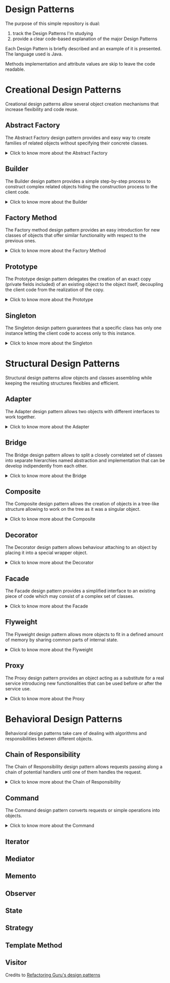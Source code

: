 # Design Patterns

The purpose of this simple repository is dual:

1. track the Design Patterns I'm studying
2. provide a clear code-based explanation of the major Design Patterns

Each Design Pattern is briefly described and an example of it is presented. The language used is Java.

Methods implementation and attribute values are skip to leave the code readable.

# Creational Design Patterns

Creational design patterns allow several object creation mechanisms that increase flexibility and code reuse.

## Abstract Factory

The Abstract Factory design pattern provides and easy way to create families of related objects without specifying their
concrete classes.

<details>
  <summary>Click to know more about the Abstract Factory</summary>


Identify the first group of classes that behave in a similar way but differ for what they do represent:

```
class FirstClassFirstVersion{
    void doSomething(){}
}

class FirstClassSecondVersion{
    void doSomething(){}
}
```

Define then an interface with the common behaviours for the mentioned classes:

```
interface DoSomethingInterface{
    void doSomething();
}
```

and then let all the classes implement this interface:

```
class FirstClassFirstVersion implements DoSomethingInterface{
    @Override
    void doSomething(){
        System.out.println("New [First Version] doSomething method!");
    }
}

class FirstClassSecondVersion implements DoSomethingInterface{
    @Override
    void doSomething(){
        System.out.println("New [Second Version] doSomething method!");
    }
}
```

Identify the second group of classes that behave in a similar way but differ for what they do represent:

```
class SecondClassFirstVersion{
    void doSomethingElse(){}
}

class SecondClassSecondVersion{
    void doSomethingElse(){}
}
```

Define then an interface with the common behaviours for the mentioned classes:

```
interface DoSomethingElseInterface{
    void doSomethingElse();
}
```

and then let all the classes implement this interface:

```
class SecondClassFirstVersion implements DoSomethingElseInterface{
    @Override
    void doSomethingElse(){
        System.out.println("New [First Version] doSomethingElse method!");
    }
}

class SecondClassSecondVersion implements DoSomethingElseInterface{
    @Override
    void doSomethingElse(){
        System.out.println("New [Second Version] doSomethingElse method!");
    }
}
```

Now that all the classes that behave in the same way are grouped around common interfaces we can define a new interface
for the coming factory classes.

Namely the `AbstractFactory`:

```
interface FactoryInterface{
    DoSomethingInterface createDoSomething();
    DoSomethingElseInterface createDoSomethingElse();
}
```

We can now create several `Factories` that will take care of creating objects implementing `DoSomethingInterface`
or `DoSomethingElseInterface`:

```
class FirstVersionFactory{
    @Override
    public DoSomethingInterface createDoSomething() {
        return new FirstClassFirstVersion();
    }
    
    @Override
    public DoSomethingElseInterface createDoSomethingElse() {
        return new SecondClassFirstVersion();
    }
}

class SecondVersionFactory{
    @Override
    public DoSomethingInterface createDoSomething() {
        return new FirstClassSecondVersion();
    }
    
    @Override
    public DoSomethingElseInterface createDoSomethingElse() {
        return new SecondClassSecondVersion();
    }
}
```

Since the two factories `FirstVersionFactory` and `SecondVersionFactory` implement the same interaface, they provide an
interchangeable and loose coupled way of creating objects implementing `DoSomethingInterface`
or `DoSomethingElseInterface`.
</details>

## Builder

The Builder design pattern provides a simple step-by-step process to construct complex related objects hiding the
construction process to the client code.

<details>
  <summary>Click to know more about the Builder</summary>


Identify the classes which requires numerous step-by-step initialization of fields and nested objects and the relative
long constructor:

```
class FirstClass {
    private int firstField;
    private int secondField;
    private int thirdField;
    ...
}

class SecondClass {
    private int firstField;
    private int secondField;
    private int thirdField;
    ...
}
```

Create a new `Builder` interface that declares all the methods that all the single builder classes will need to provide
their own implementation of:

```
interface Builder {
    void reset();
    void firstField(FirstField firstField);
    void secondField(SecondField secondField);
    void thirdField(ThirdField thirdField);
    ...
}
```

As you may notice the `Builder` interface provides methods useful during both construction of `FirstClass`
and `SecondClass` objects.

Create the new builder classes that implement the building steps for the single chosen (product - `FirstClass`
and `SecondClass`) class:

```
class FirstBuilder implements Builder {
    private FirstClass firstClass;
    
    private FirstField firstField;
    private SecondField secondField;
    private ThirdField thirdField;
    ...
    
    @Override
    void reset() {
        this.firstField = null;
        this.secondField = null;
        this.thirdField = null;
    }
    
    @Override
    void firstField(FirstField firstField) {
        this.firstField = firstField;        
    }
    
    @Override
    void secondField(SecondField secondField) {
        this.secondField = secondField;
    }
    
    @Override
    void thirdField(ThirdField thirdField) {
        this.thirdField = thirdField;
    }
    
    ...
    
    FirstClass build() {
        return new FirstClass(firstField,secondField,thirdField,...);
    }
}

class SecondBuilder implements Builder {
    private SecondClass secondClass;
    
    private FirstField firstField;
    private SecondField secondField;
    private ThirdField thirdField;
    ...
    
    @Override
    void reset() {
        this.firstField = null;
        this.secondField = null;
        this.thirdField = null;
    }
    
    @Override
    void firstField(FirstField firstField) {
        this.firstField = firstField;        
    }
    
    @Override
    void secondField(SecondField secondField) {
        this.secondField = secondField;
    }
    
    @Override
    void thirdField(ThirdField thirdField) {
        this.thirdField = thirdField;
    }
    
    ...
    
    SecondClass build() {
        return new SecondClass(firstField,secondField,thirdField,...);
    }
}
```

Create then a new `Director` class that, given a `Builder`-implementing class, delegates the construction according the
chosen recipe:

```
class Director {    
    public void buildFirstRecipe(Builder builder) {
        builder.firstField(new FirstField());
        builder.secondField(new SecondField());
        builder.thirdField(new ThirdField());
    }
    
    
    public void buildSecondRecipe(Builder builder) {
        builder.secondField(new SecondField());
        builder.firstField(new FirstField());
        builder.thirdField(new ThirdField());
    }
}
```

Now we can finally decouple the client code from the recipe used to create an object of class `FirstClass`
and `SecondClass`:

```
class Demo {
    public static void main(String[] args) {
        Director director = new Director();
        FirstBuilder firstBuilder = new FirstBuilder();
        director.buildFirstRecipe(firstBuilder);
        FirstClass firstClass = firstBuilder.build();
    }
}
```

If you want now to use another recipe you can just change one line of code of what you just read, completely decoupling
the recipe needed to build something from the actual builder:

```
class Demo {
    public static void main(String[] args) {
        Director director = new Director();
        FirstBuilder firstBuilder = new FirstBuilder();
        director.buildSecondRecipe(firstBuilder);
        FirstClass firstClass = firstBuilder.build();
    }
}
```

If you want instead to build another type of object but maintaing the same `firstRecipe` you can change only the used
builder:

```
class Demo {
    public static void main(String[] args) {
        Director director = new Director();
        SecondBuilder secondBuilder = new SecondBuilder();
        director.buildFirstRecipe(secondBuilder);
        SecondClass secondClass = secondBuilder.build();
    }
}
```

In this way the steps are completely decoupled from the managing of them during the construction phase, therefore a
change in the steps' body or recipe's body is hidden with respect to the client code.

</details>

## Factory Method

The Factory method design pattern provides an easy introduction for new classes of objects that offer similar
functionality with respect to the previous ones.

<details>
  <summary>Click to know more about the Factory Method</summary>

Imagine you use a specific class with specific methods all over your codebase:

```
class FirstProductClass {
    void doSomething(){};
}

class SecondProductClass {
    void doSomething(){};
}
```

Substitution of the `FirstProductClass` with the `SecondProductClass` could require extensive code refactor.

To avoid this problem one could define a `Product` interface that classes like the latter have to implement:

```
interface Product 
    void doSomething();  
}

class FirstProductClass implements Product {
    @Override
    void doSomething() {
        System.out.println("New [First Product Class] doSomething method!");
    };
}
  
class SecondProductClass implements Product {
    @Override
    void doSomething() {
        System.out.println("New [Second Product Class] doSomething method!");
    };
}
```

Now create an abstract `Factory` class that will be extended by the specific `ConcreteFactory` required for each
product:

```
abstract class Factory {
    void someOtherMethodWithCommonImplementation(){
        //do something
    }
    abstract Product createProduct();
}
```

Create then the concrete factories extending the `Factory` class.

Because of the `abstract` method seen, the `ConcreteFactory` classes will need to specify their own implementation of
the method `abstract Product createProduct();`:

```
class FirstConcreteFactory extends Factory {
    @Override
    Product createProduct() {
        return new FirstProductClass();
    }
}
  
class SecondConcreteFactory extends Factory {
    @Override
    Product createProduct() {
        return new SecondProductClass();
    }
}
```

Client code should then use only the interface `Product` to refer any of the products and the class `Factory` to refer
to any factor.

In this way the change between factories and therefore products created is seamless and the codebase is always ready for
the introduction of a new `Factory` or `Product`:

```
class Demo {
    private Factory factory;
    private Product product;
    public static void main(String[] args) {
        this.factory = new FirstConcreteFactory();
        this.product = this.factory.createProduct();
    }
}
```

If I want to use `SecondConcreteFactory` and therefore create a new object of class `SecondProductClass` I will need to
change just one line of the latter code:

```
class Demo {
    private Factory factory;
    private Product product;
    public static void main(String[] args) {
        this.factory = new SecondConcreteFactory();
        this.product = this.factory.createProduct();
    }
}
```

</details>

## Prototype

The Prototype design pattern delegates the creation of an exact copy (private fields included) of an existing object to
the object itself, decoupling the client code from the realization of the copy.

<details>
  <summary>Click to know more about the Prototype</summary>

An object supporting the creation of its exact copy (namely `cloning`) is called `prototype`.

Let's define an abstract class that represents the common interface we want to give all the cloneable objects:

```
abstract class Cloneable {
    public int firstField;
    ...
    public Cloneable () {}
    public Cloneable (Cloneable target) {
        if (target != null) {
            this.firstField = target.firstField;
            ...
        }
    }
    public abstract Cloneable clone();   
}
```

Let's define then some cloneable object classes:

```
class FirstCloneableClass extends Cloneable {
    public FirstCloneableClass (FirstCloneableClass target) {
        if (target != null) {
            ...
        }
    }
    @Override
    public FirstCloneableClass clone() {
        return new FirstCloneableClass(this);
    }
}

class SecondCloneableClass extends Cloneable {
    public SecondCloneableClass (SecondCloneableClass target) {
        if (target != null) {
            ...
        }
    }
    @Override
    public SecondCloneableClass clone() {
        return new SecondCloneableClass(this);
    }
}
```

In this way we can use the `Cloneable` abstract class to declare variables. Each one will be able to properly clone
itself:

```
class Demo {
    public static void main(String[] args) {
        Cloneable firstCloneable = new FirstCloneableClass();
        // set here values of firstCloneable fields
        Cloneable secondCloneable = new SecondCloneableClass();
        // set here values of secondCloneable fields
        Cloneable anotherCloneable = firstCloneable.clone(); 
        // anotherCloneable is now a clone of class FirstCloneableClass
        anotherCloneable = secondCloneable.clone(); 
        // anotherCloneable is now a clone of class SecondCloneableClass 
    }
}
```

</details>

## Singleton

The Singleton design pattern guarantees that a specific class has only one instance letting the client code to access
only to this instance.


<details>
  <summary>Click to know more about the Singleton</summary>

The Singleton design pattern is defined by two main characteristics.

1. have on the class that should have only one instance a private constructor
2. the class should implement some static method that evaluates if to call the private constructor

```
class Singleton {
    private static Singletong instance;
    private int value;
    private Singleton(int value) {
        this.value = value;
    }
    public static Singleton getInstance(int value) {
        if(instance==null) {
            return new Singleton(value);
        }
        return instance;
    }
}
```

</details>

# Structural Design Patterns

Structural design patterns allow objects and classes assembling while keeping the resulting structures flexibles and efficient.  

## Adapter

The Adapter design pattern allows two objects with different interfaces to work together.

<details>
  <summary>Click to know more about the Adapter</summary>

The Adapter converts the interface of an object in a way another object can work with that.

Let's suppose we have a class that represents an unmodifiable system which requires to execute some `doSomething` method
of the passed object to expose some functionality:

```
class Closed { // some class closed to modification
    void exposeFunctionality(ExpectedClass expected) {
        expected.doSomething();
    }
}
```

The `Expected` will therefore be:

```
class Expected {
    public void doSomething() {
    }
}
```

Let's imagine now we have another class named `Difficult` we want to let the `Closed` class use that:

1. doesn't expose a `doSomething` method
2. is closed to modification

```
class Difficult {
    public void firstMethod() {
    }
    public void secondMethod() {
    }
    public void thirdMethod() {
    }
    ...
}
```

The `Adapter` will therefore be:

```
class Adapter extends Expected {
    private Difficult difficult;
    public Adapter(Difficult difficult) {
        this.difficult = difficult;
    }
    @Override
    public void doSomething() {
        // let's suppose that the doSomething method can be logically equivalent
        // to a combination of some methods of the Difficult class
        difficult.firstMethod();
        difficult.secondMethod();
        difficult.thirdMethod();
        ...
    }
}
```

The client code can therefore be using the `Difficult` class with the `Closed` class:

```
class Demo {
    public static void main(String[] args) {
        Closed closed = new Closed();
        Expected expected = new Expected();
        Difficult difficult = new Difficult();
        Adapter adapter = new Adapter(difficult);
        closed.exposeFunctionality(expected); // as it is meant to be
        closed.exposeFunctionality(adapter); // using the adapter indirectly using difficult
    }
}
```

</details>

## Bridge

The Bridge design pattern allows to split a closely correlated set of classes into separate hierarchies named abstraction and implementation that can be develop indipendently from each other.

<details>
  <summary>Click to know more about the Bridge</summary>
  
Imagine you have a set of classes that should perform some actions based on given inputs:

```
class DoesSomethingByString {
    public void doSomething(String input) {
        reallyDoIt(input);
    }
    
    private void reallyDoIt(String input){}
}
```

Imagine now you want another class that should do the exact same thing based on some other input type:

```
class DoesSomethingByInteger {
    public void doSomething(Integer input) {
        reallyDoIt(input.toString());
    }
    
    private void reallyDoIt(String input){}
}
```

As you can see, each time we want to add use use the same feature `reallyDoIt(String input)` we need to create a new class.

This happens because we do not separate the `abstraction` (the interface with the external world of the chosen class, in our cases the methods: `doSomething(String input)` and `doSomething(Integer input)doSomething(Integer input)`) from the `implementation` (the actually exposed chosen class functionality, the method  `reallyDoIt(String input)`).

To separate abstraction from implementation one has to declare two separate interfaces:

```
interface Implementation {
    void firstFeature();
    void secondFeature(); 
    ...
}

interface Abstraction {
    void firstInputMethod();
    void secondInputMethod(); 
    ...
}
```

In this way we can have several classes that implement the business logic of the `Implementation`:

```
class FirstImplementation implements Implementation {
    @Override
    void firstFeature() {
        System.out.println("firstFeature implementation of FirstImplementation class")
    }
    
    @Override
    void secondFeature() {
        System.out.println("secondFeature implementation of FirstImplementation class")
    }; 
}

class SecondImplementation implements Implementation {
    @Override
    void firstFeature() {
        System.out.println("firstFeature implementation of SecondImplementation class")
    }
    
    @Override
    void secondFeature() {
        System.out.println("secondFeature implementation of SecondImplementation class")
    }; 
}
```
 
In the same way we can have several classes that implement the interface logic of the `Abstraction`:

```
class FirstAbstraction implements Abstraction {
    private Implementation implementation;
    
    FirstAbstraction(Implementation implementation) {
        this.implementation = implementation;
    }
    
    @Override
    void firstInputMethod() {
        System.out.println("firstInputMethod implementation of FirstAbstraction class")
    }
    
    @Override
    void secondInputMethod() {
        System.out.println("secondInputMethod implementation of FirstAbstraction class")
    }; 
}

class SecondAbstraction implements Abstraction {
    private Implementation implementation;
    
    SecondAbstraction(Implementation implementation) {
        this.implementation = implementation;
    }
    
    @Override
    void firstInputMethod() {
        System.out.println("firstInputMethod implementation of SecondAbstraction class")
    }
    
    @Override
    void secondInputMethod() {
        System.out.println("secondInputMethod implementation of SecondAbstraction class")
    }; 
}
```

As one may notice the abstraction layer needs the specific implementation to be provided, allowing to decouple the two layers one from the other. The consequence is that each abstraction class is instanciable with every implementation class and introduction of new abstraction-implementation couples remains clean and implies little pre-existing code modifications:


```
class Demo {
    public static void main(String[] args) {
        FirstImplementation firstImplementation = new FirstImplementation();
        SecondImplementation secondImplementation = new SecondImplementation();
        FirstAbstraction firstAbstraction = new FirstAbstraction(firstImplementation); //remains easy to instatiate corresponding abstraction-implementation couples
        SecondAbstraction secondAbstraction = new SecondAbstraction(secondImplementation);
        FirstAbstraction firstAbstraction = new FirstAbstraction(secondImplementation); //it's easy to instatiate new abstraction-implementation couples
        SecondAbstraction secondAbstraction = new SecondAbstraction(firstImplementation);
    }
}
```

Without the use of the Bridge design pattern we should have a class for each new couple of abstraction-implementation, therefore the instation of `new FirstAbstraction(secondImplementation)` and `new SecondAbstraction(firstImplementation)` would require the definition of two new classes.

</details>

## Composite

The Composite design pattern allows the creation of objects in a tree-like structure allowing to work on the tree as it was a singular object.

<details>
  <summary>Click to know more about the Composite</summary>

Imagine that the business logic requires a tree structure of classes where we can have simple nodes and composite nodes. 

Simple nodes can't have subelements while composite nodes can, and those can be simple or composite nodes.

Let's define an interface for the generic node classes:

```
interface Node {
    void firstMethod();
    void secondMethod();
}
```

Let's define some simple node classes:

```
class FirstNode implements Node {
    @Override
    void firstMethod() {
        System.out.println("firstMethod implementation of FirstLeaf class")
    }
    
    @Override
    void secondMethod() {
        System.out.println("secondMethod implementation of FirstLeaf class")
    };
}

class SecondNode implements Node {
    @Override
    void firstMethod() {
        System.out.println("firstMethod implementation of SecondLeaf class")
    }
    
    @Override
    void secondMethod() {
        System.out.println("secondMethod implementation of SecondLeaf class")
    }; 
}
```

We declare now a new class for the composite node:

```
class Composite implements Node {
    protected List<Node> children = new ArrayList<>();
    
    void add(Node node) {
        children.add(node);
    }

    void add(Node... nodes) {
        children.addAll(Arrays.asList(nodes));
    }

    void remove(Node node) {
        children.remove(node);
    }

    void remove(Node... nodes) {
        children.removeAll(Arrays.asList(components));
    }

    void clear() {
        children.clear();
    }
    
    @Override
    void firstMethod() {
        for(Node node: children) {
            node.firstMethod();
        }
    }    
    
    @Override
    void secondMethod() {
        for(Node node: children) {
            node.secondMethod();
        }
    }
}
```

As one may notice the Composite class allows insertion and remotion of child subelements.

Also, as `Composite` class implements `Node` class, we can add other composite nodes to the list of children of another composite node, creating in this way a hierarchy tree.

Third and most important feature: with the override of both `firstMethod` and `secondMethod` from the `Composite` class we can easily propagate the execution of both methods from the root node (which must be a composite node) to all the composite and simple nodes down the tree. In this way we can deal with the whole hierarchy of objects as one single object iself.

</details>

## Decorator
  
The Decorator design pattern allows behaviour attaching to an object by placing it into a special wrapper object.

<details>
  <summary>Click to know more about the Decorator</summary>

  Let's define an interface that declares the methods we want all the useful classes to implement:
  
```
interface DoSomething {
    void firstMethod();
    void secondMethod();
}
```
  
Therefore a simple class implementing such an interface should be:

```
class BaseClass implements DoSomething {
    @Override
    void firstMethod() {
        System.out.println("firstMethod implementation of BaseClass class");
    }
    
    @Override
    void secondMethod() {
        System.out.println("secondMethod implementation of BaseClass class");    
    }
}
```

Instead a BaseDecorator class will possess a field of type DoSomething and will implement DoSomething so it can have the same interface of DoSomething objects to the external world while using an object with the same interface to accomplish the assigned tasks:
  
```
class BaseDecorator implements DoSomething {
    private DoSomething doSomething;
  
    public BaseDecorator(DoSomething doSomething) {
        this.doSomething = doSomething;
    }
    
    @Override
    void firstMethod() {
        doSomething.firstMethod();
    }
    
    @Override
    void secondMethod() {
        doSomething.secondMethod();    
    }
}
```
  
We can now create some other decorator that will perform as well as BaseDecorator but exteding the behaviours of the overriden firstMethod and secondMethod:
  
```
class OtherDecorator implements DoSomething {
    private DoSomething doSomething;
  
    public OtherDecorator(DoSomething doSomething) {
        this.doSomething = doSomething;
    }
    
    @Override
    void firstMethod() {
        extendFirstMethod();
        doSomething.firstMethod();
    }
    
    @Override
    void secondMethod() {
        extendSecondMethod();
        doSomething.secondMethod();    
    }
  
    void extendFirstMethod() {
        System.out.println("Exteding firstMethod behaviour");
    }
  
    void extendSecondMethod() {
        System.out.println("Exteding secondMethod behaviour");
    }
}
```

As one may notice the client code can easily use the BaseClass, the BaseDecorator or the OtherDecorator as all implementing the DoSomething interface:

```
class Demo {
    public static void main(String[] args) {
        DoSomething base = new BaseClass();
        base.firstMethod(); // only executing BaseClass' firstMethod implementation
        BaseDecorator baseDecorator = new BaseDecorator(base);
        baseDecorator.firstMethod(); // only executing BaseClass' firstMethod implementation
        OtherDecorator otherDecorator = new OtherDecorator(baseDecorator);
        otherDecorator.firstMethod(); // executing extendFirstMethod and then BaseClass' firstMethod implementation
    }
}
```
  
Extension of BaseDecorator or OtherDecorator behaviour is therefore decoupled from the existing funcionalities: the introduction of a new decorator needs to take care only about the introduction of new functionalities. The use of the decorator pattern allows than to attach the defined functionality to the chosen DoSomething implemeting class: this reduces the number of defined classes in cases where we may need different combinations of several functionalities.

</details>

## Facade
  
The Facade design pattern provides a simplified interface to an existing piece of code which may consist of a complex set of classes.

<details>
  <summary>Click to know more about the Facade</summary>

The design pattern is very straighfoward. Image you have a set of classes that expose functionalities that might be used together to achieve a certain goal:
  
```
class FirstClass {
  ...
}
  
class SecondClass {
  ...
}
  
class ThirdClass {
  ...
}
```
  
Instead of letting the client code compose the functionalities exposed by those classes to achieve the desired goal, expose to client code a single entrypoint that will take care to execute all the necessary steps to achieve the defined goal:
  
```
class FacadeClass {
  public void achieveGoal() {
      // do here all the required steps using FirstClass, SecondClass, ThirdClass
  }
  ...
}
```

This design pattern simply forces the producer of a certain piece of code to expose in a simple and managed way all the functionalities that may be interesting for the client, discouraging the delivery of code as a set of separate components which have to be used and managed on the client side.

</details>

## Flyweight

The Flyweight design pattern allows more objects to fit in a defined amount of memory by sharing common parts of internal state.

<details>
  <summary>Click to know more about the Flyweight</summary>

Objects usually have internal state divided in intrisic and extrinsic state. The intrinsic state is a constant set of data that can't be changed but only read. The rest of object state, that can be read and altered from outside, is called the extrinsic state.
  
The Flyweight design pattern optimizes memory usage by collecting the intrinsic state of several objects into a collection of few objects called flyweights that are then referenced by the several objects holding the extrinsic state.

Imagine we have a class with some fields representing the intrinsic state of some other class objects:

```
class Intrinsic {
    private String firstField;
    private String secondField;
    ...
}
```

Imagine we have a class with some fields representing the extrinsic state:
  
```
class Extrinsic {
    private String fieldOne;
    private String fieldTwo;
    ...
    private Intrinsic intrinsic;
    ...
}
```
  
As one may notice the Extrinsic class contains an attribute to the intrinsic one. In this way each Extrinsic object will reference one of the few Intrinsic ones, and eahc time a new intrinsic one is needed it will be created and stored without duplicates:
  
```
class IntrinsicFactory {
    static Map<String,Intrinsic> intrinsicTypes = new HashMap<>();
    static Intrinsic getIntrinsic(String firstField, String secondField,String fieldOne, String fieldTwo) {
        Intrinsic intrinsic = intrinsicTypes.get(firstField);
        if(intrinsic==null) {
            intrinsic = new Intrinsic(firstField, secondField);
            intrinsicTypes.put(firstField, intrinsic);
        }
        return intrinsic;
    }
}
```

Using the IntrinsicFactory the client code can always memorize and control the intrinsic states, with the condition of being one for each possible value of `firstField`. Therefore, since Intrinsic objects are referenced in Extrinsic ones, the memory used will be shared across the latter.
  
</details>

## Proxy
  
The Proxy design pattern provides an object acting as a substitute for a real service introducing new functionalities that can be used before or after the service use.

<details>
  <summary>Click to know more about the Proxy</summary>
  
A Proxy class can solve the tedious problem of code repetition. Imagine you have some service needing complex initilization before its usage:
  
```
class Service {
  
    void initFirstStep() {
        // do first step of the initialization
    }
  
    void initSecondStep() {
        // do second step of the initialization
    }
  
    void initThirdStep() {
        // do third step of the initialization
    }
    ...
  
    void doSomethingFirst () {
        // do something first
    }
  
    void doSomethingSecond () {
        // do something second
    }
}
```
  
Imagine you need to explicitly call all the init step methods before using the two methods `doSomethingFirst` and `doSomethingSecond` which are the real service functionalities implementation. In such a case the risk is to duplicate and scatter the initialization code all over the code base, each time client code needs to use either `doSomethingFirst` or `doSomethingSecond`.

An easy solution to this problem is to create an interface that is specifically thought for the service's functionalities:
  
```
interface DoSomething {  
    void doSomethingFirst ();  
    void doSomethingSecond ();
}
```
  
If our `Service` implements DoSomething we can override the two functionality methods:
  
```
class Service implements DoSomething {  
    
    void initFirstStep() {
        // do first step of the initialization
    }
    ...
  
    @Override
    void doSomethingFirst () {
          // do something first
    }
  
    @Override
    void doSomethingSecond () {
        // do something second
    }
}
```
  
Therefore our proxy class shoud be implementing the same `DoSomething` interface but dealing with the nasty service initiliazion each time it is required:
  
```
class ServiceProxy implements DoSomething {
    private Service service;
  
    public ServiceProxy(Service service){
        this.service = service;
    }
  
    @Override
    void doSomethingFirst () {
        service.initFirstStep();
        service.initSecondStep();
        service.initFirstStep();
        service.doSomethingFirst();
    }
  
    @Override
    void doSomethingSecond () {
        service.initFirstStep();
        service.initSecondStep();
        service.initFirstStep();
        service.doSomethingSecond();
    }
}
```
  
In this way the client code can easily use the ServiceProxy as it was the Service itself:
  
```
class Demo {
    public static void main(String[] args) {
        DoSomething service = new Service();
        DoSomething serviceProxy = new ServiceProxy(service);
        serviceProxy.doSomethingFirst(); // in this way we execute doSomethingFirst from service not taking care to explicitly init the service itself
    }
}
```

</details>

# Behavioral Design Patterns
  
Behavioral design patterns take care of dealing with algorithms and responsibilities between different objects.

## Chain of Responsibility

The Chain of Responsibility design pattern allows requests passing along a chain of potential handlers until one of them handles the request.

<details>
  <summary>Click to know more about the Chain of Responsibility</summary>
  
The chain of handlers decouples the request sender class from the concrete receivers classes. Moreover, the chain can be dynamically composed at runtime.
  
To define an handler we need two main methods: a `link` method to link the handler to its next one and a `check` method to handle the request:
  
```
abstract class Handler {
    private Handler nextHandler;
    
    public static Handler link(Handler firstHandler, Handler... chain) {
        Handler head = firstHandler;
        for (Handler nextHandler : chain) {
            head.nextHandler = nextHandler;
            head = nextHandler;
        }
        return firstHandler;
    }
  
    public abstract boolean check(String someInput);
  
    protected boolean checkNext(String someInput) {
        if (nextHandler == null) {
            return true;
        }
        return next.check(someInput);
    }
}
```
  
As one may notice the `link` method allows dynamic handler linking and head moving. The `check` method implementation is instead delegated to the specific child handler class. The `checkNext` method instead propagates the check along the chain.  
  
A specific handler class may be:
  
```
abstract class SpecificHandler extends Handler {  
    public abstract boolean check(String someInput) {
        if(someInput.length()>255){
          return false;
        }
        return checkNext(someInput);
    }
}
```
  
The `checkNext` method to propagate the request handling can be inserted at the beginning or at the end of the `check` method. This allows an handler along the chain to change the order of checks.
  
    
```
class Demo {
    public static void main(String[] args) {
        Handler handler = Handler.link(new SpecificHandler(), new SpecificHandler()); // setting up the chain
        handler.check("test"); // triggering check responsibility chain
    }
}
```

</details>

## Command
  
The Command design pattern converts requests or simple operations into objects.

<details>
  <summary>Click to know more about the Command</summary>
  
  The Command design pattern allows the creation of a `Command` class with a delegating `execute` method:
  
```
abstract class Command {
    public Operator operator; // an object that can execute operations
  
    Command(Operator operator){
        this.operator = operator;
    }
  
    void doFirstOperation() {
        operator.firstOperation();
    }
  
    void doSecondOperation() {
        operator.secondOperation();
    }
  
    public abstract boolean execute(); // method to execute the command  
}
```

Therefore a simple `SpecificCommand` class will be :
  
```
abstract class SpecificCommand extends Command {  
    SpecificCommand(Operator operator){
        super(operator);
    }
  
    @Override
    public boolean execute() {
        operator.prepareToFirstAndSecondStep();
        return false;
    } 
}
```
</details>

## Iterator

## Mediator

## Memento

## Observer

## State

## Strategy

## Template Method

## Visitor

Credits to [Refactoring Guru's design patterns](https://refactoring.guru/design-patterns)
